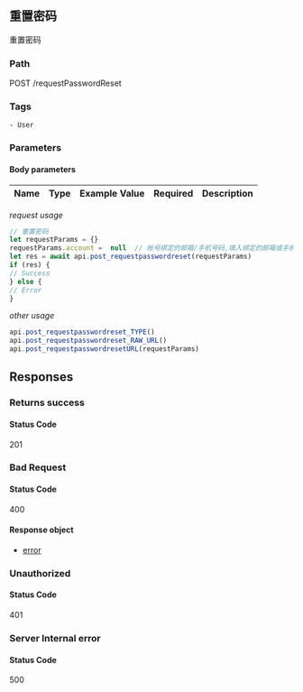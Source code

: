 ## 重置密码

重置密码
### Path
POST /requestPasswordReset

### Tags
    - User
### Parameters


#### Body parameters

| Name | Type | Example Value | Required | Description |
| ---- | ---- | ------------- | -------- | ----------- |
*request usage*
```javascript
// 重置密码
let requestParams = {}
requestParams.account =  null  // 帐号绑定的邮箱/手机号码,填入绑定的邮箱或手机号 required
let res = await api.post_requestpasswordreset(requestParams)
if (res) {
// Success
} else {
// Error
}
```
*other usage*
```javascript
api.post_requestpasswordreset_TYPE()
api.post_requestpasswordreset_RAW_URL()
api.post_requestpasswordresetURL(requestParams)
```

## Responses
### Returns success

#### Status Code
201



### Bad Request

#### Status Code
400


#### Response object
* [error](../models/error.md)

### Unauthorized

#### Status Code
401



### Server Internal error

#### Status Code
500



